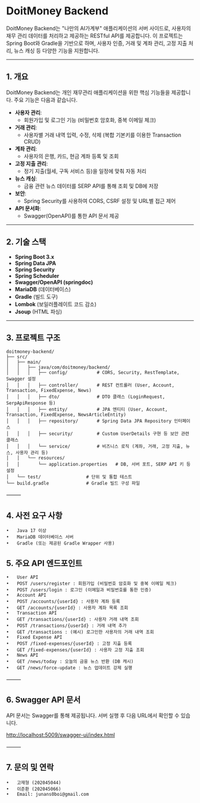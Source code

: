 # DoitMoney Backend

DoitMoney Backend는 "나만의 AI가계부" 애플리케이션의 서버 사이드로, 사용자의 재무 관리 데이터를 처리하고 제공하는 RESTful API를 제공합니다. 이 프로젝트는 Spring Boot와 Gradle을 기반으로 하며, 사용자 인증, 거래 및 계좌 관리, 고정 지출 처리, 뉴스 캐싱 등 다양한 기능을 지원합니다.

---

## 1. 개요

DoitMoney Backend는 개인 재무관리 애플리케이션을 위한 핵심 기능들을 제공합니다. 주요 기능은 다음과 같습니다.

- **사용자 관리**:  
  - 회원가입 및 로그인 기능 (비밀번호 암호화, 중복 이메일 체크)
- **거래 관리**:  
  - 사용자별 거래 내역 입력, 수정, 삭제 (복합 기본키를 이용한 Transaction CRUD)
- **계좌 관리**:  
  - 사용자의 은행, 카드, 현금 계좌 등록 및 조회
- **고정 지출 관리**:  
  - 정기 지출(월세, 구독 서비스 등)을 일정에 맞춰 자동 처리
- **뉴스 캐싱**:  
  - 금융 관련 뉴스 데이터를 SERP API를 통해 조회 및 DB에 저장
- **보안**:  
  - Spring Security를 사용하여 CORS, CSRF 설정 및 URL별 접근 제어
- **API 문서화**:  
  - Swagger(OpenAPI)를 통한 API 문서 제공

---

## 2. 기술 스택

- **Spring Boot 3.x**
- **Spring Data JPA**
- **Spring Security**
- **Spring Scheduler**
- **Swagger/OpenAPI (springdoc)**
- **MariaDB** (데이터베이스)
- **Gradle** (빌드 도구)
- **Lombok** (보일러플레이트 코드 감소)
- **Jsoup** (HTML 파싱)

---

## 3. 프로젝트 구조

```plaintext
doitmoney-backend/
├── src/
│   ├── main/
│   │   ├── java/com/doitmoney/backend/
│   │   │   ├── config/           # CORS, Security, RestTemplate, Swagger 설정
│   │   │   ├── controller/       # REST 컨트롤러 (User, Account, Transaction, FixedExpense, News)
│   │   │   ├── dto/              # DTO 클래스 (LoginRequest, SerpApiResponse 등)
│   │   │   ├── entity/           # JPA 엔티티 (User, Account, Transaction, FixedExpense, NewsArticleEntity)
│   │   │   ├── repository/       # Spring Data JPA Repository 인터페이스
│   │   │   ├── security/         # Custom UserDetails 구현 등 보안 관련 클래스
│   │   │   └── service/          # 비즈니스 로직 (계좌, 거래, 고정 지출, 뉴스, 사용자 관리 등)
│   │   └── resources/
│   │       └── application.properties   # DB, 서버 포트, SERP API 키 등 설정
│   └── test/                 # 단위 및 통합 테스트
└── build.gradle              # Gradle 빌드 구성 파일
```


⸻

## 4. 사전 요구 사항
	•	Java 17 이상
	•	MariaDB 데이터베이스 서버
	•	Gradle (또는 제공된 Gradle Wrapper 사용)

## 5. 주요 API 엔드포인트
	•	User API
	•	POST /users/register : 회원가입 (비밀번호 암호화 및 중복 이메일 체크)
	•	POST /users/login : 로그인 (이메일과 비밀번호를 통한 인증)
	•	Account API
	•	POST /accounts/{userId} : 사용자 계좌 등록
	•	GET /accounts/{userId} : 사용자 계좌 목록 조회
	•	Transaction API
	•	GET /transactions/{userId} : 사용자 거래 내역 조회
	•	POST /transactions/{userId} : 거래 내역 추가
	•	GET /transactions : (예시) 로그인한 사용자의 거래 내역 조회
	•	Fixed Expense API
	•	POST /fixed-expenses/{userId} : 고정 지출 등록
	•	GET /fixed-expenses/{userId} : 사용자 고정 지출 조회
	•	News API
	•	GET /news/today : 오늘의 금융 뉴스 반환 (DB 캐시)
	•	GET /news/force-update : 뉴스 업데이트 강제 실행

⸻

## 6. Swagger API 문서

API 문서는 Swagger를 통해 제공됩니다. 서버 실행 후 다음 URL에서 확인할 수 있습니다.

[http://localhost:5009/swagger-ui/index.html](http://doitmoney.kro.kr/api/swagger-ui/index.html)

⸻

## 7. 문의 및 연락
	•	고재형 (202045044)
	•	이준환 (202045066)
	•	Email: junans0boi@gmail.com
